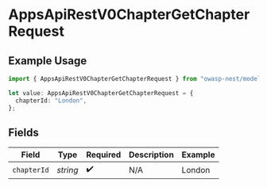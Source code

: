 # AppsApiRestV0ChapterGetChapterRequest

## Example Usage

```typescript
import { AppsApiRestV0ChapterGetChapterRequest } from "owasp-nest/models/operations";

let value: AppsApiRestV0ChapterGetChapterRequest = {
  chapterId: "London",
};
```

## Fields

| Field              | Type               | Required           | Description        | Example            |
| ------------------ | ------------------ | ------------------ | ------------------ | ------------------ |
| `chapterId`        | *string*           | :heavy_check_mark: | N/A                | London             |